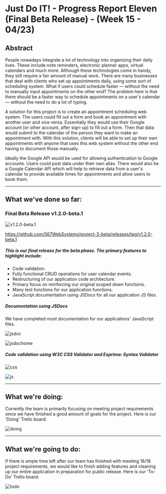 # Just Do IT! - Progress Report Eleven (Final Beta Release) - (Week 15 - 04/23)

## Abstract
People nowadays integrate a lot of technology into organizing their daily lives. These include note reminders, electronic planner apps, virtual calendars and much more. Although these technologies come in handy, they still require a fair amount of manual work. There are many businesses that deal with clients who set up appointments daily, using some sort of scheduling system. What if users could schedule faster — without the need to manually input appointments on the other end? The problem here is that there should be a faster way to schedule appointments on a user's calendar — without the need to do a lot of typing.

A solution for this project is to create an appointment scheduling web system. The users could fill out a form and book an appointment with another user and vice versa. Essentially they would use their Google account (or other account, after sign-up) to fill out a form. Then that data would submit to the calendar of the person they want to make an appointment with. With this solution, clients will be able to set up their own appointments with anyone that uses this web system without the other end having to document those manually.

Ideally the Google API would be used for allowing authentication to Google accounts. Users could post data under their own alias. There would also be a Google Calendar API which will help to retrieve data from a user's calendar to provide available times for appointments and allow users to book them.

___
## What we've done so far:

### Final Beta Release v1.2.0-beta.1

![v1.2.0-beta.1](https://user-images.githubusercontent.com/31261926/80299005-ca592b00-8756-11ea-8e7d-c7cc406932fe.png)

https://github.com/567WebSystems/project-3-beta/releases/tag/v1.2.0-beta.1

##### This is our final release for the beta phase. The primary features to highlight include:
* Code validation.
* Fully functional CRUD operations for user calendar events.
* Restructuring of our application code architecture.
* Primary focus on reinforcing our original scoped down functions.
* Many test functions for our application functions.
* JavaScript documentation using JSDocs for all our application JS files.

##### Documentation using JSDocs
We have completed most documentation for our applications' JavaScript files.

![jsdoc](https://user-images.githubusercontent.com/31261926/80299145-b3ff9f00-8757-11ea-8e8d-973aea3a761d.png)

![jsdochome](https://user-images.githubusercontent.com/31261926/80299138-9f230b80-8757-11ea-9a4d-6a0dd3a1bfab.png)

##### Code validation using W3C CSS Validator and Esprima: Syntax Validator

![css](https://user-images.githubusercontent.com/31261926/80299254-aac30200-8758-11ea-8f28-6edb036d858f.png)

![js](https://user-images.githubusercontent.com/31261926/80299301-f83f6f00-8758-11ea-98bc-aa58bc3ccf37.png)

___

## What we're doing:

Currently the team is primarily focusing on meeting project requirements since we have finished a good amount of goals for the project. Here is our 'Doing' Trello board:

![doing](https://user-images.githubusercontent.com/31261926/80299085-4a7f9080-8757-11ea-8df0-8da32d4e7910.png)

___

## What we're going to do:

If there is ample time left after our team has finished with meeting 18/18 project requirements, we would like to finish adding features and cleaning up our entire application in preparation for public release. Here is our 'To-Do' Trello board:

![todo](https://user-images.githubusercontent.com/31261926/80299191-09d44700-8758-11ea-85b5-d81b37cc92ff.png)
